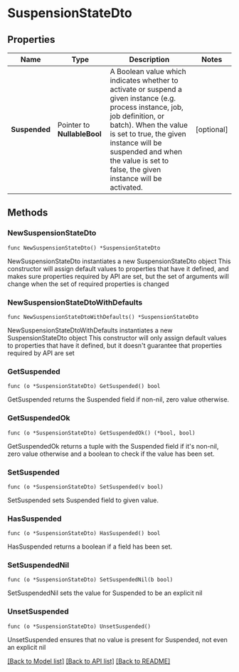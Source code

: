 # SuspensionStateDto

## Properties

Name | Type | Description | Notes
------------ | ------------- | ------------- | -------------
**Suspended** | Pointer to **NullableBool** | A Boolean value which indicates whether to activate or suspend a given instance  (e.g. process instance, job, job definition, or batch). When the value is set to true,  the given instance will be suspended and when the value is set to false,  the given instance will be activated. | [optional] 

## Methods

### NewSuspensionStateDto

`func NewSuspensionStateDto() *SuspensionStateDto`

NewSuspensionStateDto instantiates a new SuspensionStateDto object
This constructor will assign default values to properties that have it defined,
and makes sure properties required by API are set, but the set of arguments
will change when the set of required properties is changed

### NewSuspensionStateDtoWithDefaults

`func NewSuspensionStateDtoWithDefaults() *SuspensionStateDto`

NewSuspensionStateDtoWithDefaults instantiates a new SuspensionStateDto object
This constructor will only assign default values to properties that have it defined,
but it doesn't guarantee that properties required by API are set

### GetSuspended

`func (o *SuspensionStateDto) GetSuspended() bool`

GetSuspended returns the Suspended field if non-nil, zero value otherwise.

### GetSuspendedOk

`func (o *SuspensionStateDto) GetSuspendedOk() (*bool, bool)`

GetSuspendedOk returns a tuple with the Suspended field if it's non-nil, zero value otherwise
and a boolean to check if the value has been set.

### SetSuspended

`func (o *SuspensionStateDto) SetSuspended(v bool)`

SetSuspended sets Suspended field to given value.

### HasSuspended

`func (o *SuspensionStateDto) HasSuspended() bool`

HasSuspended returns a boolean if a field has been set.

### SetSuspendedNil

`func (o *SuspensionStateDto) SetSuspendedNil(b bool)`

 SetSuspendedNil sets the value for Suspended to be an explicit nil

### UnsetSuspended
`func (o *SuspensionStateDto) UnsetSuspended()`

UnsetSuspended ensures that no value is present for Suspended, not even an explicit nil

[[Back to Model list]](../README.md#documentation-for-models) [[Back to API list]](../README.md#documentation-for-api-endpoints) [[Back to README]](../README.md)


